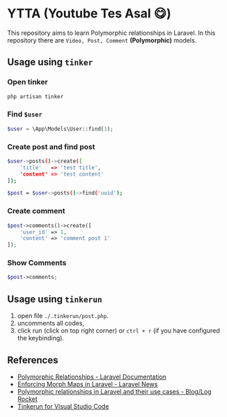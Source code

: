 # YTTA (Youtube Tes Asal 😋)

This repository aims to learn Polymorphic relationships in Laravel. In this repository there are `Video, Post, Comment` **(Polymorphic)** models.

## Usage using `tinker`

### Open tinker
```bash
php artisan tinker
```

### Find `$user`
```php
$user = \App\Models\User::find(1);
```

### Create post and find post

```bash
$user->posts()->create([
    'title'   => 'test title',
    'content' => 'test content'
]);
```

```bash
$post = $user->posts()->find('uuid');
```

### Create comment

```php
$post->comments()->create([
    'user_id' => 1,
    'content' => 'comment post 1'
]);
```

### Show Comments

```php
$post->comments;
```


## Usage using `tinkerun`

1. open file `./.tinkerun/post.php`.
2. uncomments all codes,
3. click run (click on top right corner) or `ctrl + r` (if you have configured the keybinding).

## References

- [Polymorphic Relationships - Laravel Documentation](https://laravel.com/docs/10.x/eloquent-relationships#polymorphic-relationships)
- [Enforcing Morph Maps in Laravel - Laravel News](https://laravel-news.com/enforcing-morph-maps-in-laravel)
- [Polymorphic relationships in Laravel and their use cases - Blog/Log Rocket](https://blog.logrocket.com/polymorphic-relationships-laravel/)
- [Tinkerun for Visual Studio Code](https://github.com/tinkerun/tinkerun-vscode)

